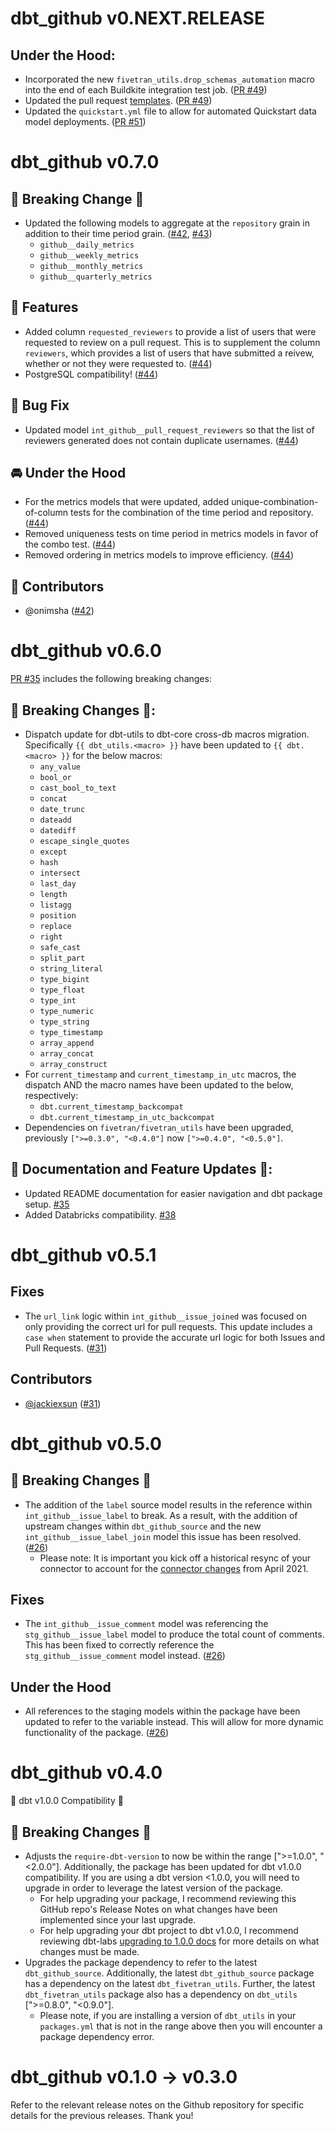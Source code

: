 # dbt_github v0.NEXT.RELEASE

## Under the Hood:
- Incorporated the new `fivetran_utils.drop_schemas_automation` macro into the end of each Buildkite integration test job. ([PR #49](https://github.com/fivetran/dbt_github/pull/49))
- Updated the pull request [templates](/.github). ([PR #49](https://github.com/fivetran/dbt_github/pull/49))
- Updated the `quickstart.yml` file to allow for automated Quickstart data model deployments. ([PR #51](https://github.com/fivetran/dbt_github/pull/51))

# dbt_github v0.7.0

## 🚨 Breaking Change 🚨
- Updated the following models to aggregate at the `repository` grain in addition to their time period grain. ([#42](https://github.com/fivetran/dbt_github/pull/42), [#43](https://github.com/fivetran/dbt_github/pull/43))
  - `github__daily_metrics`
  - `github__weekly_metrics`
  - `github__monthly_metrics`
  - `github__quarterly_metrics`
## 🎉 Features
- Added column `requested_reviewers` to provide a list of users that were requested to review on a pull request. This is to supplement the column `reviewers`, which provides a list of users that have submitted a reivew, whether or not they were requested to. ([#44](https://github.com/fivetran/dbt_github/pull/44))
- PostgreSQL compatibility! ([#44](https://github.com/fivetran/dbt_github/pull/44))
## 🔧 Bug Fix
- Updated model `int_github__pull_request_reviewers` so that the list of reviewers generated does not contain duplicate usernames. ([#44](https://github.com/fivetran/dbt_github/pull/44))
## 🚘 Under the Hood
- For the metrics models that were updated, added unique-combination-of-column tests for the combination of the time period and repository. ([#44](https://github.com/fivetran/dbt_github/pull/44))
- Removed uniqueness tests on time period in metrics models in favor of the combo test. ([#44](https://github.com/fivetran/dbt_github/pull/44))
- Removed ordering in metrics models to improve efficiency. ([#44](https://github.com/fivetran/dbt_github/pull/44))
## 📝 Contributors 
- @onimsha ([#42](https://github.com/fivetran/dbt_github/pull/42))

# dbt_github v0.6.0
[PR #35](https://github.com/fivetran/dbt_github/pull/35) includes the following breaking changes:
## 🚨 Breaking Changes 🚨:
- Dispatch update for dbt-utils to dbt-core cross-db macros migration. Specifically `{{ dbt_utils.<macro> }}` have been updated to `{{ dbt.<macro> }}` for the below macros:
    - `any_value`
    - `bool_or`
    - `cast_bool_to_text`
    - `concat`
    - `date_trunc`
    - `dateadd`
    - `datediff`
    - `escape_single_quotes`
    - `except`
    - `hash`
    - `intersect`
    - `last_day`
    - `length`
    - `listagg`
    - `position`
    - `replace`
    - `right`
    - `safe_cast`
    - `split_part`
    - `string_literal`
    - `type_bigint`
    - `type_float`
    - `type_int`
    - `type_numeric`
    - `type_string`
    - `type_timestamp`
    - `array_append`
    - `array_concat`
    - `array_construct`
- For `current_timestamp` and `current_timestamp_in_utc` macros, the dispatch AND the macro names have been updated to the below, respectively:
    - `dbt.current_timestamp_backcompat`
    - `dbt.current_timestamp_in_utc_backcompat`
- Dependencies on `fivetran/fivetran_utils` have been upgraded, previously `[">=0.3.0", "<0.4.0"]` now `[">=0.4.0", "<0.5.0"]`.
## 🎉 Documentation and Feature Updates 🎉:
- Updated README documentation for easier navigation and dbt package setup. [#35](https://github.com/fivetran/dbt_github/pull/35)
- Added Databricks compatibility. [#38](https://github.com/fivetran/dbt_github/pull/38)

# dbt_github v0.5.1
## Fixes
- The `url_link` logic within `int_github__issue_joined` was focused on only providing the correct url for pull requests. This update includes a `case when` statement to provide the accurate url logic for both Issues and Pull Requests. ([#31](https://github.com/fivetran/dbt_github/pull/31))

## Contributors
- [@jackiexsun](https://github.com/jackiexsun) ([#31](https://github.com/fivetran/dbt_github/pull/31))
# dbt_github v0.5.0
## 🚨 Breaking Changes 🚨
- The addition of the `label` source model results in the reference within `int_github__issue_label` to break. As a result, with the addition of upstream changes within `dbt_github_source` and the new `int_github__issue_label_join` model this issue has been resolved. ([#26](https://github.com/fivetran/dbt_github/pull/26))
  - Please note: It is important you kick off a historical resync of your connector to account for the [connector changes](https://fivetran.com/docs/applications/github/changelog#april2021) from April 2021.

## Fixes
- The `int_github__issue_comment` model was referencing the `stg_github__issue_label` model to produce the total count of comments. This has been fixed to correctly reference the `stg_github__issue_comment` model instead. ([#26](https://github.com/fivetran/dbt_github/pull/26))

## Under the Hood
- All references to the staging models within the package have been updated to refer to the variable instead. This will allow for more dynamic functionality of the package. ([#26](https://github.com/fivetran/dbt_github/pull/26))
# dbt_github v0.4.0
🎉 dbt v1.0.0 Compatibility 🎉
## 🚨 Breaking Changes 🚨
- Adjusts the `require-dbt-version` to now be within the range [">=1.0.0", "<2.0.0"]. Additionally, the package has been updated for dbt v1.0.0 compatibility. If you are using a dbt version <1.0.0, you will need to upgrade in order to leverage the latest version of the package.
  - For help upgrading your package, I recommend reviewing this GitHub repo's Release Notes on what changes have been implemented since your last upgrade.
  - For help upgrading your dbt project to dbt v1.0.0, I recommend reviewing dbt-labs [upgrading to 1.0.0 docs](https://docs.getdbt.com/docs/guides/migration-guide/upgrading-to-1-0-0) for more details on what changes must be made.
- Upgrades the package dependency to refer to the latest `dbt_github_source`. Additionally, the latest `dbt_github_source` package has a dependency on the latest `dbt_fivetran_utils`. Further, the latest `dbt_fivetran_utils` package also has a dependency on `dbt_utils` [">=0.8.0", "<0.9.0"].
  - Please note, if you are installing a version of `dbt_utils` in your `packages.yml` that is not in the range above then you will encounter a package dependency error.

# dbt_github v0.1.0 -> v0.3.0
Refer to the relevant release notes on the Github repository for specific details for the previous releases. Thank you!

